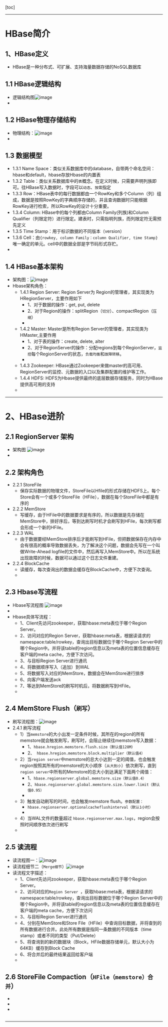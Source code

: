 [toc]


***
# HBase简介
## 1、HBase定义
- HBase是一种分布式、可扩展、支持海量数据存储的NoSQL数据库
## 1.1 HBase逻辑结构
- 逻辑结构图![image](222ADC63E50246878FCAD27D3564E2C4)
- 
## 1.2 HBase物理存储结构
- 物理结构：![image](158FED0BA3B349BDA267E007617A029A)
-
## 1.3 数据模型
- 1.3.1 Name Space：类似关系数据库中的database，自带两个命名空间：hbase和default，hbase存放Hbase的内置表
- 1.3.2 Table：类似关系数据库中的`表`概念。在定义时候，只需要声明列族即可。往HBase写入数据时，字段可以`动态`、`按需`指定
- 1.3.3 Row：HBase表中的每行数据都由一个RowKey和多个Column（列）组成，数据是按照RowKey的字典顺序存储的，并且查询数据时只能根据RowKey进行检索，所以RowKey的设计十分重要。
- 1.3.4 Column: HBase中的每个列都由Column Family(列族)和Column Qualifier（列限定符）进行限定。建表时，只需指明列族，而列限定符无需预先定义
- 1.3.5 Time Stamp：用于标识数据的不同版本（version）
- 1.3.6 Cell：由`{rowkey, column Family：column Qualifier, time Stamp}` 唯一确定的单元。cell中的数据全部是字节码形式存贮。
- 
## 1.4 HBase基本架构
- 架构图：![image](D309BE4F6F944611BACE9AFD00CE0639)
- Hbase架构角色：
    - 1.4.1 Region Server: Region Server为 Region的管理者，其实现类为HRegionServer，主要作用如下
        - 1、对于数据的操作：get, put, delete
        - 2、对于Region的操作：splitRegion（`切分`）、compactRegion（`压缩`）
        - 
    - 1.4.2 Master: Master是所有Region Server的管理者，其实现类为HMaster,主要作用
        - 1、对于表的操作：create, delete, alter
        - 2、对于RegionServer的操作：分配regions到每个RegionServer，`监控`每个RegionServer的状态，`负载均衡`和`故障转移`。
        - 
    - 1.4.3 Zookeeper: HBase通过Zookeeper来做master的高可用、RegionServer的监控、元数据的入口以及集群配置的维护等工作。
    - 1.4.4 HDFS: HDFS为Hbase提供最终的底层数据存储服务，同时为HBase提供高可用的支持
    - 

***
# 2、HBase进阶
## 2.1 RegionServer 架构
- 架构图 ![image](D8935BA95DF646E696B738DDF51F67FF)
- 
## 2.2 架构角色
- 2.2.1 StoreFile
    - 保存实际数据的物理文件，StoreFile以Hfile的形式存储在HDFS上。每个Store会有一个或多个StoreFile（HFile），数据在每个StoreFile中都是有序的
- 2.2.2 MemStore
    - 写缓存，由于HFile中的数据要求是有序的，所以数据是先存储在MemStore中，排好序后，等到达刷写时机才会刷写到HFile，每次刷写都会形成一个新的HFile。 
- 2.2.3 WAL
    - 由于数据要经MemStore排序后才能刷写到HFile，但把数据保存在内存中会有很高的概率导致数据丢失，为了解决这个问题，数据会先写在一个叫做Write-Ahead logfile的文件中，然后再写入MemStore中。所以在系统出现故障的时候，数据可以通过这个日志文件重建。 
- 2.2.4 BlockCache
    - 读缓存，每次查询出的数据会缓存在BlockCache中，方便下次查询。
    - 
## 2.3 Hbase写流程
- Hbase写流程图 ![image](865B895F5F1847D4AD3B9E837CF6DD02) 
- 
- Hbase具体写流程：
    - 1、Client先访问zookeeper，获取hbase:meta表位于哪个Region Server。
    - 2、访问对应的Region Server，获取hbase:meta表，根据读请求的namespace:table/rowkey，查询出目标数据位于哪个Region Server中的哪个Region中。并将该table的region信息以及meta表的位置信息缓存在客户端的meta cache，方便下次访问。
    - 3、与目标Region Server进行通讯
    - 4、将数据顺序写入（追加）到WAL
    - 5、将数据写入对应的MemStore，数据会在MemStore进行排序
    - 6、向客户端发送ack
    - 7、等达到MemStore的刷写时机后，将数据刷写到HFile。
    - 
## 2.4 MemStore Flush（`刷写`）
- 刷写流程图：![image](719A3E439F494A0DB5EA32C017641135)
- 2.4.1 刷写流程
    - 1）当`memstore`的大小出发一定条件时候，其所在的region的所有memstore就会触发刷写，刷写时，会阻止继续往memstore写入数据：
        - 1、`hbase.hregion.memstore.flush.size（默认值128M）`
        - 2、` hbase.hregion.memstore.block.multiplier（默认值4）`
    - 2）当`region server`中memstore的总大小达到一定的阈值，也会触发region按照其所有的memstore的大小顺序（`从大到小`）依次刷写，直到`region server`中所有的Memstore的总大小到达满足下面两个阈值：
        - 1、`hbase.regionserver.global.memstore.size（默认值0.4）` 
        - 2、`hbase.regionserver.global.memstore.size.lower.limit（默认值0.95）`
        - 
    - 3）触发自动刷写的时间，也会触发memstore flush。`参数配置：`
        - `hbase.regionserver.optionalcacheflushinterval（默认1小时）`
        - 
    - 4）当WAL文件的数量超过 `hbase.regionserver.max.logs`，region会按照时间顺序依次进行刷写
    - 
## 2.5 读流程
- 读流程图一：![image](041A507B7A1C46F192AD19A3D18E3BEA)
- 读流程细节二（`Merge细节`）![image](91BEDBADB0684EA89718EE495D1CF6A5)
- 读流程文字描述：
    - 1、Client先访问zookeeper，获取hbase:meta表位于哪个Region Server。
    - 2、访问对应的`Region Server `，获取hbase:meta表，根据读请求的namespace:table/rowkey，查询出目标数据位于哪个Region Server中的哪个Region中。并将该table的region信息以及meta表的位置信息缓存在客户端的meta cache，方便下次访问
    - 3、与目标Region Server进行通讯
    - 4、分别在MemStore和Store File（HFile）中查询目标数据，并将查到的所有数据进行合并。此处所有数据是指同一条数据的不同版本（time stamp）或者不同的类型（Put/Delete）
    - 5、将查询到的新的数据块（Block，HFile数据存储单元，默认大小为64KB）缓存到Block Cache
    - 6、将合并后的最终结果返回给客户端
    - 
## 2.6  StoreFile Compaction（`HFile（memstore）合并`）
-
-
-
##

***
#
##
##
##
##
##
##
##
##











